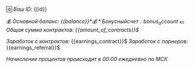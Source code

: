 🆔 *Ваш ID*: {{id}}

💰 *Основной баланс: {{balance}}$*
💰 *Бонусный счет: {{bonus_account}}$*
💶 *Общая сумма контрактов: {{amount_of_contracts}}$*

*Заработок с контрактов:* {{earnings_contract}}$
*Заработок с парнеров:* {{earnings_referral}}$

_Начисление процентов происходит в 00:00 ежедневно по МСК_